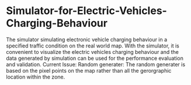 # Simulator-for-Electric-Vehicles-Charging-Behaviour
The simulator simulating electronic vehicle charging behaviour in a specified traffic condition on the real world map. With the simulator, it is convenient to visualize the electric vehicles charging behaviour and the data generated by simulation can be used for the performance evaluation and validation.
Current Issue:
Random generater:
The random generater is based on the pixel points on the map  rather than all the gerorgraphic location within the zone.
